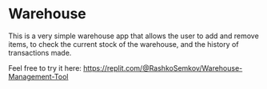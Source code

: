# Warehouse
This is a very simple warehouse app that allows the user to add and remove items, to check the current stock of the warehouse, and the history of transactions made. 

Feel free to try it here:
https://replit.com/@RashkoSemkov/Warehouse-Management-Tool
